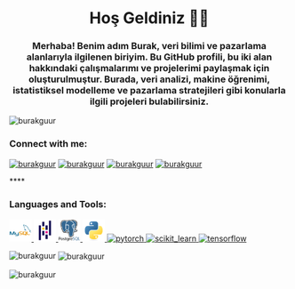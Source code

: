 <h1 align="center">Hoş Geldiniz 👋🏼</h1>
<h3 align="center">Merhaba! Benim adım Burak, veri bilimi ve pazarlama alanlarıyla ilgilenen biriyim. Bu GitHub profili, bu iki alan hakkındaki çalışmalarımı ve projelerimi paylaşmak için oluşturulmuştur. Burada, veri analizi, makine öğrenimi, istatistiksel modelleme ve pazarlama stratejileri gibi konularla ilgili projeleri bulabilirsiniz.</h3>

<p align="left"> <img src="https://komarev.com/ghpvc/?username=burakguur&label=Profile%20views&color=0e75b6&style=flat" alt="burakguur" /> </p>



<h3 align="left">Connect with me:</h3>
<p align="left">
<a href="https://linkedin.com/in/burakguur" target="blank"><img align="center" src="https://raw.githubusercontent.com/rahuldkjain/github-profile-readme-generator/master/src/images/icons/Social/linked-in-alt.svg" alt="burakguur" height="30" width="40" /></a>
<a href="https://stackoverflow.com/users/burakg" target="blank"><img align="center" src="https://raw.githubusercontent.com/rahuldkjain/github-profile-readme-generator/master/src/images/icons/Social/stack-overflow.svg" alt="burakguur" height="30" width="40" /></a>
<a href="https://kaggle.com/burakguur" target="blank"><img align="center" src="https://raw.githubusercontent.com/rahuldkjain/github-profile-readme-generator/master/src/images/icons/Social/kaggle.svg" alt="burakguur" height="30" width="40" /></a>
<a href="https://www.hackerrank.com/burakguur" target="blank"><img align="center" src="https://raw.githubusercontent.com/rahuldkjain/github-profile-readme-generator/master/src/images/icons/Social/hackerrank.svg" alt="burakguur" height="30" width="40" /></a>
</p>
****
<p align="left">
</p>

<h3 align="left">Languages and Tools:</h3>
<p align="left"> <a href="https://www.mysql.com/" target="_blank" rel="noreferrer"> <img src="https://raw.githubusercontent.com/devicons/devicon/master/icons/mysql/mysql-original-wordmark.svg" alt="mysql" width="40" height="40"/> </a> <a href="https://pandas.pydata.org/" target="_blank" rel="noreferrer"> <img src="https://raw.githubusercontent.com/devicons/devicon/2ae2a900d2f041da66e950e4d48052658d850630/icons/pandas/pandas-original.svg" alt="pandas" width="40" height="40"/> </a> <a href="https://www.postgresql.org" target="_blank" rel="noreferrer"> <img src="https://raw.githubusercontent.com/devicons/devicon/master/icons/postgresql/postgresql-original-wordmark.svg" alt="postgresql" width="40" height="40"/> </a> <a href="https://www.python.org" target="_blank" rel="noreferrer"> <img src="https://raw.githubusercontent.com/devicons/devicon/master/icons/python/python-original.svg" alt="python" width="40" height="40"/> </a> <a href="https://pytorch.org/" target="_blank" rel="noreferrer"> <img src="https://www.vectorlogo.zone/logos/pytorch/pytorch-icon.svg" alt="pytorch" width="40" height="40"/> </a> <a href="https://scikit-learn.org/" target="_blank" rel="noreferrer"> <img src="https://upload.wikimedia.org/wikipedia/commons/0/05/Scikit_learn_logo_small.svg" alt="scikit_learn" width="40" height="40"/> </a> <a href="https://www.tensorflow.org" target="_blank" rel="noreferrer"> <img src="https://www.vectorlogo.zone/logos/tensorflow/tensorflow-icon.svg" alt="tensorflow" width="40" height="40"/> </a> </p>

<p><img align="left" src="https://github-readme-stats.vercel.app/api/top-langs?username=burakguur&show_icons=true&locale=en&layout=compact" alt="burakguur" /></p>

<p>&nbsp;<img align="center" src="https://github-readme-stats.vercel.app/api?username=burakguur&show_icons=true&locale=en" alt="burakguur" /></p>

<p><img align="center" src="https://github-readme-streak-stats.herokuapp.com/?user=burakguur&" alt="burakguur" /></p>
